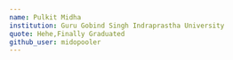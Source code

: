 ```yaml
---
name: Pulkit Midha
institution: Guru Gobind Singh Indraprastha University
quote: Hehe,Finally Graduated
github_user: midopooler
---
```

